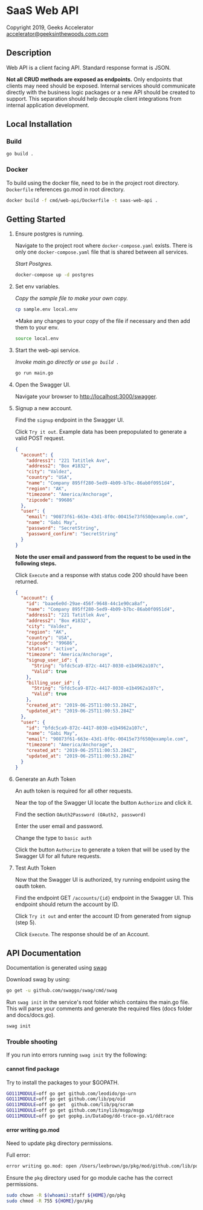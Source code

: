 # SaaS Web API 

Copyright 2019, Geeks Accelerator  
accelerator@geeksinthewoods.com.com


## Description

Web API is a client facing API. Standard response format is JSON. 

**Not all CRUD methods are exposed as endpoints.** Only endpoints that clients may need should be exposed. Internal 
services should communicate directly with the business logic packages or a new API should be created to support. This 
separation should help decouple client integrations from internal application development. 


## Local Installation

### Build 
```bash
go build .
``` 

### Docker 

To build using the docker file, need to be in the project root directory. `Dockerfile` references go.mod in root directory.


```bash
docker build -f cmd/web-api/Dockerfile -t saas-web-api .
```

## Getting Started 

1. Ensure postgres is running. 
    
    Navigate to the project root where `docker-compose.yaml` exists. There is only 
one `docker-compose.yaml` file that is shared between all services. 

    *Start Postgres.*
    ```bash
    docker-compose up -d postgres
    ```

2. Set env variables. 
    
    *Copy the sample file to make your own copy.* 
    ```bash
    cp sample.env local.env
    ```
    *Make any changes to your copy of the file if necessary and then add them to your env.
    ```bash 
    source local.env
    ```

3. Start the web-api service.
    
    *Invoke main.go directly or use `go build .`* 
    ```bash
    go run main.go
    ```
    
4. Open the Swagger UI. 

    Navigate your browser to [http://localhost:3000/swagger](http://localhost:3000/swagger).
    
5. Signup a new account. 

    Find the `signup` endpoint in the Swagger UI.
    
    Click `Try it out`. Example data has been prepopulated 
    to generate a valid POST request. 
    ```json 
    {
      "account": {
        "address1": "221 Tatitlek Ave",
        "address2": "Box #1832",
        "city": "Valdez",
        "country": "USA",
        "name": "Company 895ff280-5ed9-4b09-b7bc-86ab0f0951d4",
        "region": "AK",
        "timezone": "America/Anchorage",
        "zipcode": "99686"
      },
      "user": {
        "email": "90873f61-663e-43d1-8f0c-00415e73f650@example.com",
        "name": "Gabi May",
        "password": "SecretString",
        "password_confirm": "SecretString"
      }
    }
    ```
    
    **Note the user email and password from the request to be used in the following steps.**
    
    Click `Execute` and a response with status code 200 should have been returned.
    ```json
    {
      "account": {
        "id": "baae6e0d-29ae-456f-9648-44c1e90ca8af",
        "name": "Company 895ff280-5ed9-4b09-b7bc-86ab0f0951d4",
        "address1": "221 Tatitlek Ave",
        "address2": "Box #1832",
        "city": "Valdez",
        "region": "AK",
        "country": "USA",
        "zipcode": "99686",
        "status": "active",
        "timezone": "America/Anchorage",
        "signup_user_id": {
          "String": "bfdc5ca9-872c-4417-8030-e1b4962a107c",
          "Valid": true
        },
        "billing_user_id": {
          "String": "bfdc5ca9-872c-4417-8030-e1b4962a107c",
          "Valid": true
        },
        "created_at": "2019-06-25T11:00:53.284Z",
        "updated_at": "2019-06-25T11:00:53.284Z"
      },
      "user": {
        "id": "bfdc5ca9-872c-4417-8030-e1b4962a107c",
        "name": "Gabi May",
        "email": "90873f61-663e-43d1-8f0c-00415e73f650@example.com",
        "timezone": "America/Anchorage",
        "created_at": "2019-06-25T11:00:53.284Z",
        "updated_at": "2019-06-25T11:00:53.284Z"
      }
    }
    ```
    
6. Generate an Auth Token    
    
    An auth token is required for all other requests. 
    
    Near the top of the Swagger UI locate the button `Authorize` and click it. 
    
    Find the section `OAuth2Password (OAuth2, password)`
    
    Enter the user email and password.
    
    Change the type to `basic auth`
    
    Click the button `Authorize` to generate a token that will be used by the Swagger UI for all future requests.
    
7. Test Auth Token 

    Now that the Swagger UI is authorized, try running endpoint using the oauth token.    
    
    Find the endpoint GET `/accounts/{id}` endpoint in the Swagger UI. This endpoint should return the account by ID.
      
    Click `Try it out` and enter the account ID from generated from signup (step 5).   
      
    Click `Execute`. The response should be of an Account.
       

## API Documentation 

Documentation is generated using [swag](https://github.com/swaggo/swag)

Download swag by using:
```bash
go get -u github.com/swaggo/swag/cmd/swag
```

Run `swag init` in the service's root folder which contains the main.go file. This will parse your comments and generate the required files (docs folder and docs/docs.go).
```bash
swag init
```


### Trouble shooting

If you run into errors running `swag init` try the following:
 

#### cannot find package 
Try to install the packages to your $GOPATH.

```bash
GO111MODULE=off go get github.com/leodido/go-urn
GO111MODULE=off go get github.com/lib/pq/oid
GO111MODULE=off go get  github.com/lib/pq/scram
GO111MODULE=off go get github.com/tinylib/msgp/msgp
GO111MODULE=off go get gopkg.in/DataDog/dd-trace-go.v1/ddtrace
```

#### error writing go.mod

Need to update pkg directory permissions.

Full error: 
```bash
error writing go.mod: open /Users/leebrown/go/pkg/mod/github.com/lib/pq@v1.1.1/go.mod691440060.tmp: permission denied

```

Ensure the `pkg` directory used for go module cache has the correct permissions. 
```bash
sudo chown -R $(whoami):staff ${HOME}/go/pkg
sudo chmod -R 755 ${HOME}/go/pkg 
```
 
 